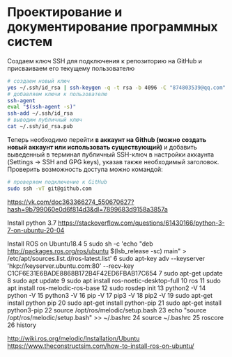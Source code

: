 # Проектирование и документирование программных систем

Создаем ключ SSH для подключения к репозиторию на GitHub и присваиваем его текущему пользователю
```bash
# создаем новый ключ
yes ~/.ssh/id_rsa | ssh-keygen -q -t rsa -b 4096 -C "874803539@qq.com" -N '' > /dev/null
# добавляем ключи к пользователю
ssh-agent
eval "$(ssh-agent -s)"
ssh-add ~/.ssh/id_rsa
# выводим публичный ключ
cat ~/.ssh/id_rsa.pub
```

Теперь необходимо перейти **в аккаунт на Github (можно создать новый аккаунт или использовать существующий)** и добавить выведенный в терминал публичный SSH-ключ в настройки аккаунта (Settings -> SSH and GPG keys), указав также необходимый заголовок.
Проверить возможность доступа можно командой:

```bash
# проверяем подключение к GitHub
sudo ssh -vT git@github.com
```

https://vk.com/doc363366274_550670627?hash=9b799060e0d6f814d3&dl=7899683d9158a3857a

Install python 3.7
https://stackoverflow.com/questions/61430166/python-3-7-on-ubuntu-20-04


Install ROS on Ubuntu18.4
    5  sudo sh -c 'echo "deb http://packages.ros.org/ros/ubuntu $(lsb_release -sc) main" > /etc/apt/sources.list.d/ros-latest.list'
    6  sudo apt-key adv --keyserver 'hkp://keyserver.ubuntu.com:80' --recv-key C1CF6E31E6BADE8868B172B4F42ED6FBAB17C654
    7  sudo apt-get update
    8  sudo apt update
    9  sudo apt install ros-noetic-desktop-full
   10  ros
   11  sudo apt install ros-melodic-ros-base
   12  sudo rosdep init
   13  python2 -V
   14  python -V
   15  python3 -V
   16  pip -V
   17  pip3 -V
   18  pip2 -V
   19  sudo apt-get install python pip
   20  sudo apt-get install python-pip
   21  sudo apt-get install python3-pip
   22  source /opt/ros/melodic/setup.bash
   23  echo "source /opt/ros/melodic/setup.bash" >> ~/.bashrc
   24  source ~/.bashrc
   25  roscore
   26  history


http://wiki.ros.org/melodic/Installation/Ubuntu
https://www.theconstructsim.com/how-to-install-ros-on-ubuntu/
